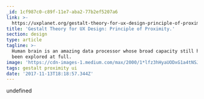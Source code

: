 ```yaml
---
_id: 1cf987c0-c89f-11e7-aba2-77b2ef5207a6
link: >-
  https://uxplanet.org/gestalt-theory-for-ux-design-principle-of-proximity-e56b136d52d1
title: 'Gestalt Theory for UX Design: Principle of Proximity.'
section: design
type: article
tagline: >-
  Human brain is an amazing data processor whose broad capacity still hasn’t
  been explored at full.
image: 'https://cdn-images-1.medium.com/max/2000/1*lfz3hHyaUODxG1a4tNSJEQ.png'
tags: gestalt proximity ui
date: '2017-11-13T18:18:57.344Z'
---
```

undefined
